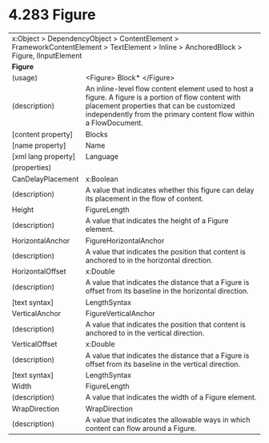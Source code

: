 <html dir="LTR" xmlns:mshelp="http://msdn.microsoft.com/mshelp" xmlns:ddue="http://ddue.schemas.microsoft.com/authoring/2003/5" xmlns:xlink="http://www.w3.org/1999/xlink" xmlns:tool="http://www.microsoft.com/tooltip">

<body>
 <input type="hidden" id="userDataCache" class="userDataStyle">
 <input type="hidden" id="hiddenScrollOffset">
 <img id="dropDownImage" style="display:none; height:0; width:0;" src="../local/drpdown.gif">
 <img id="dropDownHoverImage" style="display:none; height:0; width:0;" src="../local/drpdown_orange.gif">
 <img id="collapseImage" style="display:none; height:0; width:0;" src="../local/collapse.gif">
 <img id="expandImage" style="display:none; height:0; width:0;" src="../local/exp.gif">
 <img id="collapseAllImage" style="display:none; height:0; width:0;" src="../local/collall.gif">
 <img id="expandAllImage" style="display:none; height:0; width:0;" src="../local/expall.gif">
 <img id="copyImage" style="display:none; height:0; width:0;" src="../local/copycode.gif">
 <img id="copyHoverImage" style="display:none; height:0; width:0;" src="../local/copycodeHighlight.gif">
 <div id="header"><h1 class="heading">4.283 Figure</h1></div>

 <div id="mainSection">
 <div id="mainBody">
 <div id="allHistory" class="saveHistory" onsave="saveAll()" onload="loadAll()"></div>
 <p xmlns:wsd="http://wsdev.schemas.microsoft.com/authoring/2008/2" xmlns:msxsl="urn:schemas-microsoft-com:xslt" xmlns:script="urn:script" xmlns:build="urn:build">
 </p>
 <div id="sectionSection0" class="section" name="collapseableSection">
 <content xmlns="http://ddue.schemas.microsoft.com/authoring/2003/5" xmlns:wsd="http://wsdev.schemas.microsoft.com/authoring/2008/2" xmlns:msxsl="urn:schemas-microsoft-com:xslt" xmlns:script="urn:script" xmlns:build="urn:build">
 </content>
 </div>
 <div id="sectionSection1" class="section" name="collapseableSection">
 <content xmlns="http://ddue.schemas.microsoft.com/authoring/2003/5" xmlns:wsd="http://wsdev.schemas.microsoft.com/authoring/2008/2" xmlns:msxsl="urn:schemas-microsoft-com:xslt" xmlns:script="urn:script" xmlns:build="urn:build">
 <table class="ProtocolAuthoredTable" xmlns="">
 <tr><td colspan="2">
<mshelp:link keywords="86913f34-aa06-4c94-9f09-83936a822fd8" tabindex="0">x:Object</mshelp:link> &gt; <mshelp:link keywords="22a604a1-b593-4464-91e4-488285506428" tabindex="0">DependencyObject</mshelp:link> &gt; <mshelp:link keywords="bf18833a-f3b3-4884-ac9d-89c07d38dbce" tabindex="0">ContentElement</mshelp:link> &gt; <mshelp:link keywords="a950c23e-9e46-438d-8a25-2afc0a33b429" tabindex="0">FrameworkContentElement</mshelp:link> &gt; <mshelp:link keywords="592167d2-305d-446d-b792-00af1b99f563" tabindex="0">TextElement</mshelp:link> &gt; <mshelp:link keywords="87a80384-2b67-4045-8104-e345ef665e22" tabindex="0">Inline</mshelp:link> &gt; <mshelp:link keywords="b30c5b9d-8296-4ccb-ae0f-50a28812d3d5" tabindex="0">AnchoredBlock</mshelp:link> &gt; <mshelp:link keywords="c783bd1c-e17c-41ba-86e9-8388bdc076db" tabindex="0">Figure</mshelp:link>, <mshelp:link keywords="fb286ef6-72e1-445b-8b74-effc6b5e1777" tabindex="0">IInputElement</mshelp:link> </td>
 </tr>
 <tr><td colspan="2">
 <b>
Figure </b>
 </td>
 </tr>
 <tr><td><div class="indent0">(usage)</div></td>
 <td>&lt;Figure&gt; <mshelp:link keywords="719a31e7-6a57-4483-9d22-bf2c3e83ae2e" tabindex="0">Block</mshelp:link>* &lt;/Figure&gt; </td>
 </tr>
 <tr><td><div class="indent0">(description)</div></td>
 <td>An inline-level flow content element used to host a figure. A figure is a portion of flow content with placement properties that can be customized independently from the primary content flow within a FlowDocument. </td>
 </tr>
 <tr><td><div class="indent0">[content property]</div></td>
 <td><mshelp:link keywords="b30c5b9d-8296-4ccb-ae0f-50a28812d3d5" tabindex="0">Blocks</mshelp:link> </td>
 </tr>
 <tr><td><div class="indent0">[name property]</div></td>
 <td><mshelp:link keywords="a950c23e-9e46-438d-8a25-2afc0a33b429" tabindex="0">Name</mshelp:link> </td>
 </tr>
 <tr><td><div class="indent0">[xml lang property]</div></td>
 <td><mshelp:link keywords="a950c23e-9e46-438d-8a25-2afc0a33b429" tabindex="0">Language</mshelp:link> </td>
 </tr>
 <tr><td><div class="indent0">(properties)</div></td>
 <td> </td>
 </tr>
 <tr><td><div class="indent2">CanDelayPlacement</div></td>
 <td><mshelp:link keywords="c179f5e8-f1d2-4665-a360-ea494307b744" tabindex="0">x:Boolean</mshelp:link> </td>
 </tr>
 <tr><td><div class="indent4">(description)</div></td>
 <td>A value that indicates whether this figure can delay its placement in the flow of content. </td>
 </tr>
 <tr><td><div class="indent2">Height</div></td>
 <td><mshelp:link keywords="a471555b-a480-4992-8276-81bbfd835162" tabindex="0">FigureLength</mshelp:link> </td>
 </tr>
 <tr><td><div class="indent4">(description)</div></td>
 <td>A value that indicates the height of a Figure element. </td>
 </tr>
 <tr><td><div class="indent2">HorizontalAnchor</div></td>
 <td><mshelp:link keywords="8608ea34-4382-42b0-985f-e2b47e2d6a35" tabindex="0">FigureHorizontalAnchor</mshelp:link> </td>
 </tr>
 <tr><td><div class="indent4">(description)</div></td>
 <td>A value that indicates the position that content is anchored to in the horizontal direction. </td>
 </tr>
 <tr><td><div class="indent2">HorizontalOffset</div></td>
 <td><mshelp:link keywords="be69ab46-8f20-4d22-b671-5be19c0f3fc7" tabindex="0">x:Double</mshelp:link> </td>
 </tr>
 <tr><td><div class="indent4">(description)</div></td>
 <td>A value that indicates the distance that a Figure is offset from its baseline in the horizontal direction. </td>
 </tr>
 <tr><td><div class="indent4">[text syntax]</div></td>
 <td><mshelp:link keywords="a0bbdbee-60e8-49fc-b227-f55c308d4f48" tabindex="0">LengthSyntax</mshelp:link> </td>
 </tr>
 <tr><td><div class="indent2">VerticalAnchor</div></td>
 <td><mshelp:link keywords="926660ed-963d-4cce-b961-cd1ae4bbfe0a" tabindex="0">FigureVerticalAnchor</mshelp:link> </td>
 </tr>
 <tr><td><div class="indent4">(description)</div></td>
 <td>A value that indicates the position that content is anchored to in the vertical direction. </td>
 </tr>
 <tr><td><div class="indent2">VerticalOffset</div></td>
 <td><mshelp:link keywords="be69ab46-8f20-4d22-b671-5be19c0f3fc7" tabindex="0">x:Double</mshelp:link> </td>
 </tr>
 <tr><td><div class="indent4">(description)</div></td>
 <td>A value that indicates the distance that a Figure is offset from its baseline in the vertical direction. </td>
 </tr>
 <tr><td><div class="indent4">[text syntax]</div></td>
 <td><mshelp:link keywords="a0bbdbee-60e8-49fc-b227-f55c308d4f48" tabindex="0">LengthSyntax</mshelp:link> </td>
 </tr>
 <tr><td><div class="indent2">Width</div></td>
 <td><mshelp:link keywords="a471555b-a480-4992-8276-81bbfd835162" tabindex="0">FigureLength</mshelp:link> </td>
 </tr>
 <tr><td><div class="indent4">(description)</div></td>
 <td>A value that indicates the width of a Figure element. </td>
 </tr>
 <tr><td><div class="indent2">WrapDirection</div></td>
 <td><mshelp:link keywords="3b4007ec-012c-45ad-b234-54459118b1e9" tabindex="0">WrapDirection</mshelp:link> </td>
 </tr>
 <tr><td><div class="indent4">(description)</div></td>
 <td>A value that indicates the allowable ways in which content can flow around a Figure. </td>
 </tr>
</table>
 </content>
 </div>
 <!--[if gte IE 5]>
 <tool:tip element="languageFilterToolTip" avoidmouse="false"/>
 <![endif]-->
 </div>
 <a name="feedback"></a><span></span>
 </div>
</body></html>
